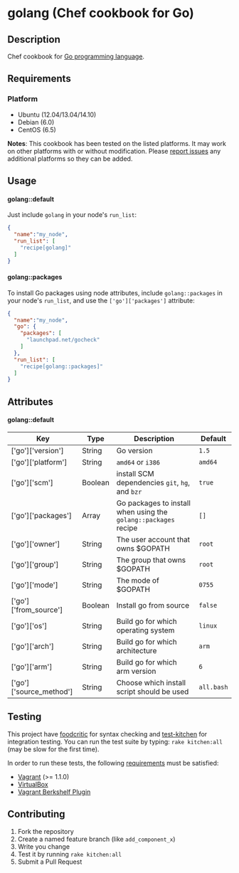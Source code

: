 # <a name="title"></a> golang (Chef cookbook for Go)

## <a name="description"></a> Description

Chef cookbook for [Go programming language](http://golang.org/).

## <a name="requirements"></a> Requirements

### <a name="requirements-platform"></a> Platform

* Ubuntu (12.04/13.04/14.10)
* Debian (6.0)
* CentOS (6.5)

**Notes**: This cookbook has been tested on the listed platforms. It
may work on other platforms with or without modification. Please
[report issues](https://github.com/NOX73/chef-golang/issues) any additional platforms so they can be added.


## <a name="usage"></a> Usage

#### golang::default

Just include `golang` in your node's `run_list`:

```json
{
  "name":"my_node",
  "run_list": [
    "recipe[golang]"
  ]
}
```

#### golang::packages

To install Go packages using node attributes, include `golang::packages` in your node's `run_list`, and use the `['go']['packages']` attribute:

```json
{
  "name":"my_node",
  "go": {
    "packages": [
      "launchpad.net/gocheck"
    ]
  },
  "run_list": [
    "recipe[golang::packages]"
  ]
}
```


## <a name="attributes"></a> Attributes

#### golang::default


Key | Type | Description | Default
--- | ---- | ----------- | -------
['go']['version'] | String | Go version | `1.5`
['go']['platform'] | String | `amd64` or `i386` | `amd64`
['go']['scm'] | Boolean | install SCM dependencies `git`, `hg`, and `bzr` | `true`
['go']['packages'] | Array | Go packages to install when using the `golang::packages` recipe | `[]`
['go']['owner'] | String | The user account that owns $GOPATH | `root`
['go']['group'] | String | The group that owns $GOPATH | `root`
['go']['mode'] | String | The mode of $GOPATH | `0755`
['go']['from_source'] | Boolean | Install go from source | `false`
['go']['os'] | String | Build go for which operating system | `linux`
['go']['arch'] | String | Build go for which architecture | `arm`
['go']['arm'] | String | Build go for which arm version | `6`
['go']['source_method'] | String | Choose which install script should be used | `all.bash`

## <a name="testing"></a> Testing

This project have [foodcritic](https://github.com/acrmp/foodcritic) for syntax checking and
[test-kitchen](https://github.com/opscode/test-kitchen) for integration testing. You can run the test suite by
typing: `rake kitchen:all` (may be slow for the first time).

In order to run these tests, the following
[requirements](https://github.com/opscode/kitchen-vagrant#-requirements) must be
satisfied:

* [Vagrant](http://vagrantup.com/) (>= 1.1.0)
* [VirtualBox](https://www.virtualbox.org/)
* [Vagrant Berkshelf Plugin](http://rubygems.org/gems/vagrant-berkshelf)

## <a name="contributing"></a> Contributing

1. Fork the repository
2. Create a named feature branch (like `add_component_x`)
3. Write you change
4. Test it by running `rake kitchen:all`
5. Submit a Pull Request
